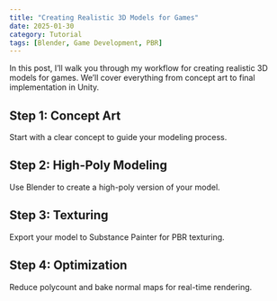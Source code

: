 ```yaml
---
title: "Creating Realistic 3D Models for Games"
date: 2025-01-30
category: Tutorial
tags: [Blender, Game Development, PBR]
---
```


In this post, I’ll walk you through my workflow for creating realistic 3D models for games. We’ll cover everything from concept art to final implementation in Unity.

## Step 1: Concept Art
Start with a clear concept to guide your modeling process.

## Step 2: High-Poly Modeling
Use Blender to create a high-poly version of your model.

## Step 3: Texturing
Export your model to Substance Painter for PBR texturing.

## Step 4: Optimization
Reduce polycount and bake normal maps for real-time rendering.
